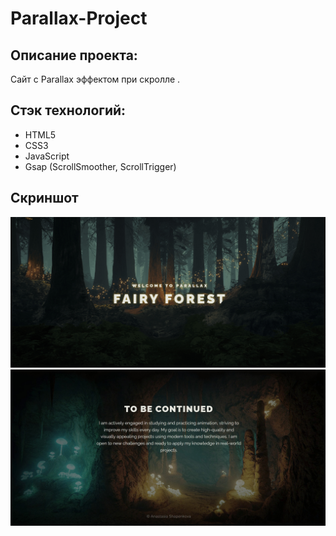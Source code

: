 # **Parallax-Project** 

## Описание проекта:

Сайт с Parallax эффектом при скролле .

## Стэк технологий:
- HTML5
- CSS3
- JavaScript
- Gsap (ScrollSmoother, ScrollTrigger)

## Скриншот

![Главная страница сайта](/screen/main.jpeg)
![Главная страница сайта](/screen/main-2.jpeg)
